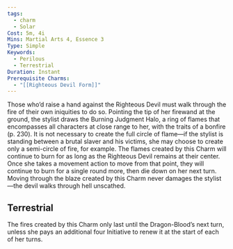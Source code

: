 ```yaml
---
tags:
  - charm
  - Solar
Cost: 5m, 4i
Mins: Martial Arts 4, Essence 3
Type: Simple
Keywords:
  - Perilous
  - Terrestrial
Duration: Instant
Prerequisite Charms:
  - "[[Righteous Devil Form]]"
---
```

Those who’d raise a hand against the Righteous Devil must walk through the fire of their own iniquities to do so. Pointing the tip of her firewand at the ground, the stylist draws the Burning Judgment Halo, a ring of flames that encompasses all characters at close range to her, with the traits of a bonfire (p. 230). It is not necessary to create the full circle of flame—if the stylist is standing between a brutal slaver and his victims, she may choose to create only a semi-circle of fire, for example. The flames created by this Charm will continue to burn for as long as the Righteous Devil remains at their center. Once she takes a movement action to move from that point, they will continue to burn for a single round more, then die down on her next turn. Moving through the blaze created by this Charm never damages the stylist—the devil walks through hell unscathed. 

## Terrestrial

The fires created by this Charm only last until the Dragon-Blood’s next turn, unless she pays an additional four Initiative to renew it at the start of each of her turns.